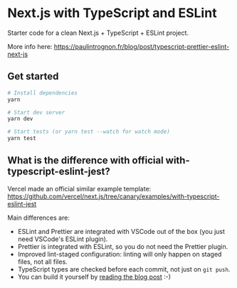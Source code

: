 # Next.js with TypeScript and ESLint

Starter code for a clean Next.js + TypeScript + ESLint project.

More info here: https://paulintrognon.fr/blog/post/typescript-prettier-eslint-next-js

## Get started

```sh
# Install dependencies
yarn

# Start dev server
yarn dev

# Start tests (or yarn test --watch for watch mode)
yarn test
```


## What is the difference with official with-typescript-eslint-jest?

Vercel made an official similar example template: https://github.com/vercel/next.js/tree/canary/examples/with-typescript-eslint-jest

Main differences are:

  - ESLint and Prettier are integrated with VSCode out of the box (you just need VSCode's ESLint plugin).
  - Prettier is integrated with ESLint, so you do not need the Prettier plugin.
  - Improved lint-staged configuration: linting will only happen on staged files, not all files.
  - TypeScript types are checked before each commit, not just on `git push`.
  - You can build it yourself by [reading the blog post](https://github.com/vercel/next.js/tree/canary/examples/with-typescript-eslint-jest) :-)
